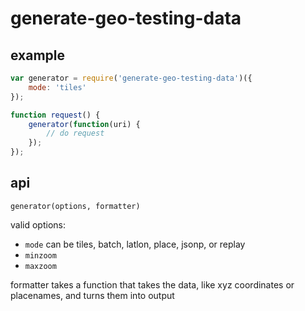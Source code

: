 # generate-geo-testing-data

## example

```js
var generator = require('generate-geo-testing-data')({
    mode: 'tiles'
});

function request() {
    generator(function(uri) {
        // do request
    });
});
```

## api

`generator(options, formatter)`

valid options:

* `mode` can be tiles, batch, latlon, place, jsonp, or replay
* `minzoom`
* `maxzoom`

formatter takes a function that takes the data, like
xyz coordinates or placenames, and turns them into output

